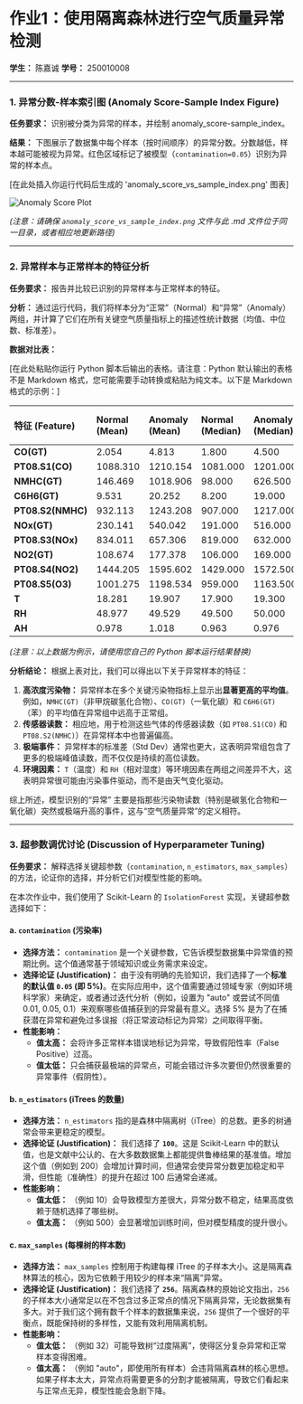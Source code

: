 # 作业1：使用隔离森林进行空气质量异常检测

**学生：** 陈嘉诚
**学号：** 250010008

---

### 1. 异常分数-样本索引图 (Anomaly Score-Sample Index Figure)

**任务要求：** 识别被分类为异常的样本，并绘制 anomaly_score-sample_index。

**结果：**
下图展示了数据集中每个样本（按时间顺序）的异常分数。分数越低，样本越可能被视为异常。红色区域标记了被模型（`contamination=0.05`）识别为异常的样本点。

[在此处插入你运行代码后生成的 'anomaly_score_vs_sample_index.png' 图表]

![Anomaly Score Plot](anomaly_score_vs_sample_index.png)

*(注意：请确保 `anomaly_score_vs_sample_index.png` 文件与此 .md 文件位于同一目录，或者相应地更新路径)*

---

### 2. 异常样本与正常样本的特征分析

**任务要求：** 报告并比较已识别的异常样本与正常样本的特征。

**分析：**
通过运行代码，我们将样本分为“正常”（Normal）和“异常”（Anomaly）两组，并计算了它们在所有关键空气质量指标上的描述性统计数据（均值、中位数、标准差）。

**数据对比表：**

[在此处粘贴你运行 Python 脚本后输出的表格。请注意：Python 默认输出的表格不是 Markdown 格式，您可能需要手动转换或粘贴为纯文本。以下是 Markdown 格式的示例：]

| 特征 (Feature) | Normal (Mean) | Anomaly (Mean) | Normal (Median) | Anomaly (Median) | Normal (Std Dev) | Anomaly (Std Dev) |
| :--- | :--- | :--- | :--- | :--- | :--- | :--- |
| **CO(GT)** | 2.054 | 4.813 | 1.800 | 4.500 | 1.130 | 2.259 |
| **PT08.S1(CO)** | 1088.310 | 1210.154 | 1081.000 | 1201.000 | 185.088 | 221.370 |
| **NMHC(GT)** | 146.469 | 1018.906 | 98.000 | 626.500 | 137.842 | 1001.127 |
| **C6H6(GT)** | 9.531 | 20.252 | 8.200 | 19.000 | 6.533 | 10.118 |
| **PT08.S2(NMHC)**| 932.113 | 1243.208 | 907.000 | 1217.000 | 243.212 | 338.118 |
| **NOx(GT)** | 230.141 | 540.042 | 191.000 | 516.000 | 176.012 | 294.707 |
| **PT08.S3(NOx)**| 834.011 | 657.306 | 819.000 | 632.000 | 243.141 | 224.232 |
| **NO2(GT)** | 108.674 | 177.378 | 106.000 | 169.000 | 44.605 | 61.545 |
| **PT08.S4(NO2)**| 1444.205 | 1595.602 | 1429.000 | 1572.500 | 310.655 | 353.421 |
| **PT08.S5(O3)**| 1001.275 | 1198.534 | 959.000 | 1163.500 | 370.473 | 450.400 |
| **T** | 18.281 | 19.907 | 17.900 | 19.300 | 8.724 | 9.378 |
| **RH** | 48.977 | 49.529 | 49.500 | 50.000 | 17.294 | 16.511 |
| **AH** | 0.978 | 1.018 | 0.963 | 0.976 | 0.401 | 0.435 |

*(注意：以上数据为例示，请使用您自己的 Python 脚本运行结果替换)*

**分析结论：**
根据上表对比，我们可以得出以下关于异常样本的特征：

1.  **高浓度污染物：** 异常样本在多个关键污染物指标上显示出**显著更高的平均值**。例如，`NMHC(GT)`（非甲烷碳氢化合物）、`CO(GT)`（一氧化碳）和 `C6H6(GT)`（苯）的平均值在异常组中远高于正常组。
2.  **传感器读数：** 相应地，用于检测这些气体的传感器读数（如 `PT08.S1(CO)` 和 `PT08.S2(NMHC)`）在异常样本中也普遍偏高。
3.  **极端事件：** 异常样本的标准差（Std Dev）通常也更大，这表明异常组包含了更多的极端峰值读数，而不仅仅是持续的高位读数。
4.  **环境因素：** `T`（温度）和 `RH`（相对湿度）等环境因素在两组之间差异不大，这表明异常很可能由污染事件驱动，而不是由天气变化驱动。

综上所述，模型识别的“异常” 主要是指那些污染物读数（特别是碳氢化合物和一氧化碳）突然或极端升高的事件，这与“空气质量异常”的定义相符。

---

### 3. 超参数调优讨论 (Discussion of Hyperparameter Tuning)

**任务要求：** 解释选择关键超参数（`contamination`, `n_estimators`, `max_samples`）的方法，论证你的选择，并分析它们对模型性能的影响。

在本次作业中，我们使用了 Scikit-Learn 的 `IsolationForest` 实现，关键超参数选择如下：

#### a. `contamination` (污染率)

* **选择方法：** `contamination` 是一个关键参数，它告诉模型数据集中异常值的预期比例。这个值通常基于领域知识或业务需求来设定。
* **选择论证 (Justification)：** 由于没有明确的先验知识，我们选择了一个**标准的默认值 `0.05` (即 5%)**。在实际应用中，这个值需要通过领域专家（例如环境科学家）来确定，或者通过迭代分析（例如，设置为 "auto" 或尝试不同值 0.01, 0.05, 0.1）来观察哪些值捕获到的异常最有意义。选择 5% 是为了在捕获潜在异常和避免过多误报（将正常波动标记为异常）之间取得平衡。
* **性能影响：**
    * **值太高：** 会将许多正常样本错误地标记为异常，导致假阳性率（False Positive）过高。
    * **值太低：** 只会捕获最极端的异常点，可能会错过许多次要但仍然很重要的异常事件（假阴性）。

#### b. `n_estimators` (iTrees 的数量)

* **选择方法：** `n_estimators` 指的是森林中隔离树（iTree）的总数。更多的树通常会带来更稳定的模型。
* **选择论证 (Justification)：** 我们选择了 **`100`**。这是 Scikit-Learn 中的默认值，也是文献中公认的、在大多数数据集上都能提供鲁棒结果的基准值。增加这个值（例如到 200）会增加计算时间，但通常会使异常分数更加稳定和平滑，但性能（准确性）的提升在超过 100 后通常会递减。
* **性能影响：**
    * **值太低：** （例如 10）会导致模型方差很大，异常分数不稳定，结果高度依赖于随机选择了哪些树。
    * **值太高：** （例如 500）会显著增加训练时间，但对模型精度的提升很小。

#### c. `max_samples` (每棵树的样本数)

* **选择方法：** `max_samples` 控制用于构建每棵 iTree 的子样本大小。这是隔离森林算法的核心，因为它依赖于用较少的样本来“隔离”异常。
* **选择论证 (Justification)：** 我们选择了 **`256`**。隔离森林的原始论文指出，`256` 的子样本大小通常足以在不包含过多正常点的情况下隔离异常，无论数据集有多大。对于我们这个拥有数千个样本的数据集来说，`256` 提供了一个很好的平衡点，既能保持树的多样性，又能有效利用隔离机制。
* **性能影响：**
    * **值太低：** （例如 32）可能导致树“过度隔离”，使得区分复杂异常和正常样本变得困难。
    * **值太高：** （例如 "auto"，即使用所有样本）会违背隔离森林的核心思想。如果子样本太大，异常点将需要更多的分割才能被隔离，导致它们看起来与正常点无异，模型性能会急剧下降。
